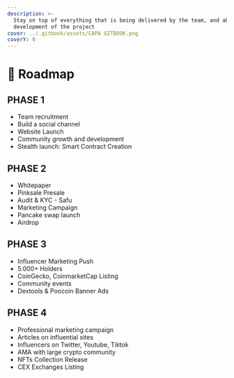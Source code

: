 ```yaml
---
description: >-
  Stay on top of everything that is being delivered by the team, and about the
  development of the project
cover: ../.gitbook/assets/CAPA GITBOOK.png
coverY: 0
---
```


# 🧸 Roadmap

## PHASE 1

* Team recruitment
* Build a social channel
* Website Launch
* Community growth and development
* Stealth launch: Smart Contract Creation

## PHASE 2

* Whitepaper
* Pinksale Presale
* Audit & KYC - Safu
* Marketing Campaign
* Pancake swap launch
* Airdrop

## PHASE 3

* Influencer Marketing Push
* 5.000+ Holders
* CoinGecko, CoinmarketCap Listing
* Community events
* Dextools & Poocoin Banner Ads

## PHASE 4

* Professional marketing campaign
* Articles on influential sites
* Influencers on Twitter, Youtube, Tiktok
* AMA with large crypto community
* NFTs Collection Release
* CEX Exchanges Listing
